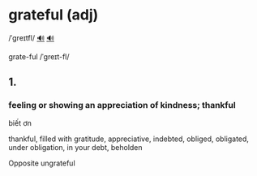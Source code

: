 # grateful (adj)

/ˈɡreɪtfl/ [🔊](https://www.oxfordlearnersdictionaries.com/media/english/uk_pron/g/gra/grate/grateful__gb_1.mp3) [🔊](https://www.oxfordlearnersdictionaries.com/media/english/us_pron/g/gra/grate/grateful__us_1.mp3)

grate-ful /ˈɡreɪt-fl/

## 1.

### feeling or showing an appreciation of kindness; thankful

biết ơn

thankful, filled with gratitude, appreciative, indebted, obliged, obligated, under obligation, in your debt, beholden

Opposite ungrateful